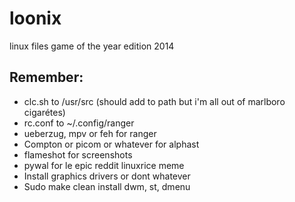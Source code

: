 # loonix
linux files game of the year edition 2014

## Remember:
- clc.sh to /usr/src (should add to path but i'm all out of marlboro cigarétes)
- rc.conf to ~/.config/ranger
- ueberzug, mpv or feh for ranger
- Compton or picom or whatever for alphast
- flameshot for screenshots
- pywal for le epic reddit linuxrice meme
- Install graphics drivers or dont whatever
- Sudo make clean install dwm, st, dmenu
